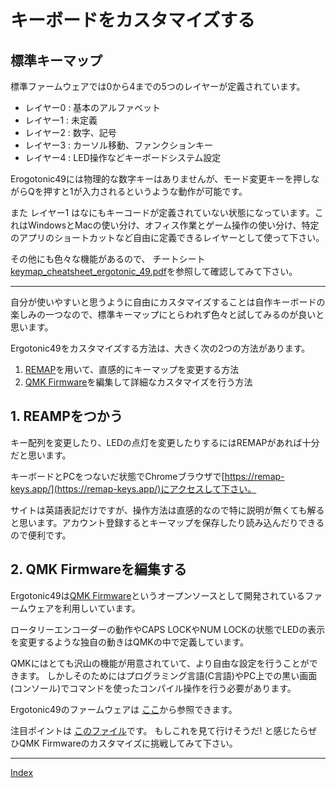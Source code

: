 # キーボードをカスタマイズする

##  標準キーマップ
標準ファームウェアでは0から4までの5つのレイヤーが定義されています。

 - レイヤー0  : 基本のアルファベット
 - レイヤー1  : 未定義
 - レイヤー2  : 数字、記号
 - レイヤー3  : カーソル移動、ファンクションキー
 - レイヤー4  : LED操作などキーボードシステム設定

Erogotonic49には物理的な数字キーはありませんが、モード変更キーを押しながらQを押すと1が入力されるというような動作が可能です。

また レイヤー1 はなにもキーコードが定義されていない状態になっています。これはWindowsとMacの使い分け、オフィス作業とゲーム操作の使い分け、特定のアプリのショートカットなど自由に定義できるレイヤーとして使って下さい。

その他にも色々な機能があるので、 チートシート [keymap_cheatsheet_ergotonic_49.pdf](img/keymap_cheatsheet_ergotonic_49.pdf)を参照して確認してみて下さい。

----
自分が使いやすいと思うように自由にカスタマイズすることは自作キーボードの楽しみの一つなので、標準キーマップにとらわれず色々と試してみるのが良いと思います。

Ergotonic49をカスタマイズする方法は、大きく次の2つの方法があります。
  1. [REMAP](https://remap-keys.app/)を用いて、直感的にキーマップを変更する方法
  2. [QMK Firmware](https://docs.qmk.fm/)を編集して詳細なカスタマイズを行う方法

## 1. REAMPをつかう

キー配列を変更したり、LEDの点灯を変更したりするにはREMAPがあれば十分だと思います。

キーボードとPCをつないだ状態でChromeブラウザで[https://remap-keys.app/](https://remap-keys.app/)にアクセスして下さい。

サイトは英語表記だけですが、操作方法は直感的なので特に説明が無くても解ると思います。アカウント登録するとキーマップを保存したり読み込んだりできるので便利です。

## 2. QMK Firmwareを編集する

Ergotonic49は[QMK Firmware](https://docs.qmk.fm/)というオープンソースとして開発されているファームウェアを利用しいています。

ロータリーエンコーダーの動作やCAPS LOCKやNUM LOCKの状態でLEDの表示を変更するような独自の動きはQMKの中で定義しています。


QMKにはとても沢山の機能が用意されていて、より自由な設定を行うことができます。
しかしそのためにはプログラミング言語(C言語)やPC上での黒い画面(コンソール)でコマンドを使ったコンパイル操作を行う必要があります。

Ergotonic49のファームウェアは [ここ](https://github.com/hanachi-ap/qmk_firmware/tree/ergotonic49/keyboards/ergotonic49)から参照できます。

注目ポイントは [このファイル](https://github.com/hanachi-ap/qmk_firmware/blob/ergotonic49/keyboards/ergotonic49/keymaps/default/keymap.c)です。
もしこれを見て行けそうだ! と感じたらぜひQMK Firmwareのカスタマイズに挑戦してみて下さい。


----
 [Index](index.md)